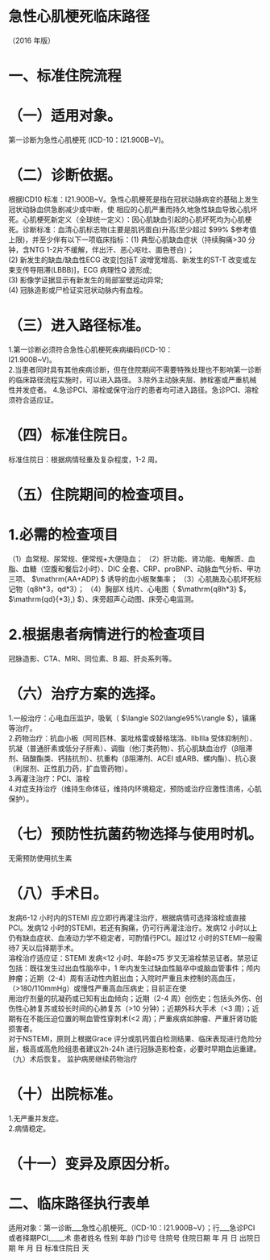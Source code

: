 # 急性心肌梗死临床路径  
（2016 年版）  
# 一、标准住院流程  
# （一）适用对象。  
第一诊断为急性心肌梗死 (ICD-10：I21.900B\~V)。  
# （二）诊断依据。  
根据ICD10 标准：I21.900B\~V。急性心肌梗死是指在冠状动脉病变的基础上发生冠状动脉血供急剧减少或中断，使 相应的心肌严重而持久地急性缺血导致心肌坏死。心肌梗死新定义（全球统一定义）：因心肌缺血引起的心肌坏死均为心肌梗死。诊断标准：血清心肌标志物(主要是肌钙蛋白)升高(至少超过 $99\% $参考值上限)，并至少伴有以下一项临床指标：(1) 典型心肌缺血症状（持续胸痛>30 分钟，含NTG 1-2片不缓解，伴出汗、恶心呕吐、面色苍白）；  
(2) 新发生的缺血/缺血性ECG 改变[包括T 波增宽增高、新发生的ST-T 改变或左束支传导阻滞(LBBB)]，ECG 病理性Q 波形成;  
(3) 影像学证据显示有新发生的局部室壁运动异常;  
(4) 冠脉造影或尸检证实冠状动脉内有血栓。  
# （三）进入路径标准。  
1.第一诊断必须符合急性心肌梗死疾病编码(ICD-10：  
I21.900B\~V)。  
2.当患者同时具有其他疾病诊断，但在住院期间不需要特殊处理也不影响第一诊断的临床路径流程实施时，可以进入路径。 
3.除外主动脉夹层、肺栓塞或严重机械性并发症者。 
4.急诊PCI、溶栓或保守治疗的患者均可进入路径。急诊PCI、溶栓须符合适应证。  
# （四）标准住院日。  
标准住院日：根据病情轻重及复杂程度，1-2 周。  
# （五）住院期间的检查项目。  
# 1.必需的检查项目  
（1）血常规、尿常规、便常规+大便隐血； 
（2）肝功能、肾功能、电解质、血脂、血糖（空腹和餐后2小时）、DIC 全套、CRP、proBNP、动脉血气分析、甲功三项、
$\mathrm{AA+ADP} $ 诱导的血小板聚集率； 
（3）心肌酶及心肌坏死标记物（q8h\*3，qd\*3）； 
（4）胸部X 线片、心电图（ $\mathrm{q8h*3} $， $\mathrm{qd}{*3}\,) $）、床旁超声心动图、床旁心电监测。  
# 2.根据患者病情进行的检查项目  
冠脉造影、CTA、MRI、同位素、B 超、肝炎系列等。  
# （六）治疗方案的选择。  
1.一般治疗：心电血压监护，吸氧（ $\langle S02\langle95\%\rangle $），镇痛等治疗。  
2.药物治疗：抗血小板（阿司匹林、氯吡格雷或替格瑞洛、ⅡbⅢa 受体抑制剂）、抗凝（普通肝素或低分子肝素）、调脂（他汀类药物）、抗心肌缺血治疗（β阻滞剂、硝酸酯类、钙拮抗剂）、抗重构（β阻滞剂、ACEI 或ARB、螺内酯）、抗心衰（利尿剂、正性肌力药，扩血管药物）。  
3.再灌注治疗：PCI、溶栓  
4.对症支持治疗（维持生命体征，维持内环境稳定，预防或治疗应激性溃疡，心肌保护）。  
# （七）预防性抗菌药物选择与使用时机。  
无需预防使用抗生素  
# （八）手术日。  
发病6-12 小时内的STEMI 应立即行再灌注治疗，根据病情可选择溶栓或直接PCI。发病12 小时的STEMI，若还有胸痛，仍可行再灌注治疗。发病12 小时以上仍有缺血症状、血液动力学不稳定者，可酌情行PCI。超过12 小时的STEMI一般需待7 天以后择期手术。  
溶栓治疗适应证：STEMI 发病<12 小时、年龄≤75 岁又无溶栓禁忌证者。禁忌证包括：既往发生过出血性脑卒中，1 年内发生过缺血性脑卒中或脑血管事件；颅内肿瘤；近期（2-4）周有活动性内脏出血；入院时严重且未控制的高血压，（>180/110mmHg）或慢性严重高血压病史；目前正在使  
用治疗剂量的抗凝药或已知有出血倾向；近期（2-4 周）创伤史；包括头外伤、创伤性心肺复苏或较长时间的心肺复苏（>10 分钟）；近期外科大手术（<3 周）；近期有在不能压迫位置的啊血管性穿刺术(<2 周)；严重疾病如肿瘤、严重肝肾功能损害者。  
对于NSTEMI，原则上根据Grace 评分或肌钙蛋白检测结果、临床表现进行危险分层，极高或高危险组患者建议2h-24h 进行冠脉造影检查，必要时早期血运重建。  
（九）术后恢复。 监护病房继续药物治疗  
# （十）出院标准。  
1.无严重并发症。  
2.病情稳定。  
# （十一）变异及原因分析。  
# 二、临床路径执行表单  
适用对象：第一诊断___急性心肌梗死_（ICD-10：I21.900B\~V）；行___急诊PCI 或者择期PCI_____术  患者姓名             性别    年龄        门诊号         住院号           住院日期       年  月  日   出院日期      年  月   日  标准住院日      天  
